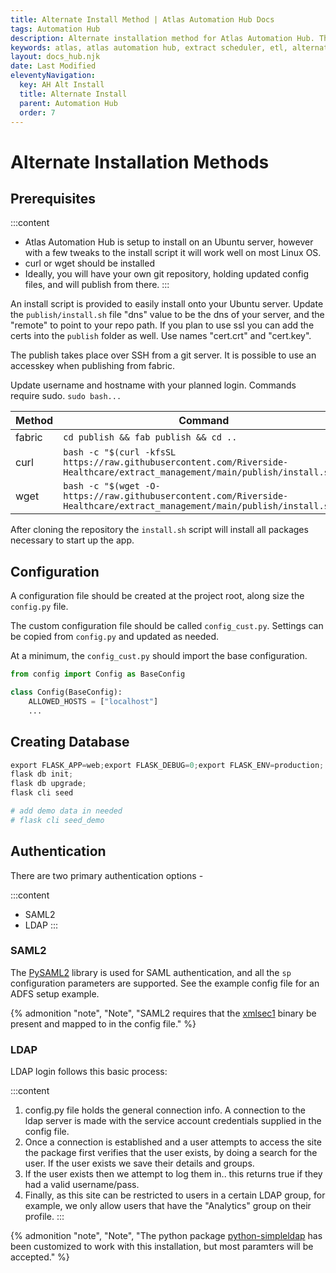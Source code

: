 ```yaml
---
title: Alternate Install Method | Atlas Automation Hub Docs
tags: Automation Hub
description: Alternate installation method for Atlas Automation Hub. The app can also be installed manually using curl and a python script.
keywords: atlas, atlas automation hub, extract scheduler, etl, alternate install
layout: docs_hub.njk
date: Last Modified
eleventyNavigation:
  key: AH Alt Install
  title: Alternate Install
  parent: Automation Hub
  order: 7
---
```


# Alternate Installation Methods

## Prerequisites

:::content

- Atlas Automation Hub is setup to install on an Ubuntu server, however with a few tweaks to the install script it will work well on most Linux OS.
- curl or wget should be installed
- Ideally, you will have your own git repository, holding updated config files, and will publish from there.
  :::

An install script is provided to easily install onto your Ubuntu server. Update the `publish/install.sh` file "dns" value to be the dns of your server, and the "remote" to point to your repo path. If you plan to use ssl you can add the certs into the `publish` folder as well. Use names "cert.crt" and "cert.key".

The publish takes place over SSH from a git server. It is possible to use an accesskey when publishing from fabric.

Update username and hostname with your planned login. Commands require sudo. `sudo bash...`

| Method | Command                                                                                                                      |
| ------ | ---------------------------------------------------------------------------------------------------------------------------- |
| fabric | `cd publish && fab publish && cd ..`                                                                                         |
| curl   | `bash -c "$(curl -kfsSL https://raw.githubusercontent.com/Riverside-Healthcare/extract_management/main/publish/install.sh)"` |
| wget   | `bash -c "$(wget -O- https://raw.githubusercontent.com/Riverside-Healthcare/extract_management/main/publish/install.sh)"`    |

After cloning the repository the `install.sh` script will install all packages necessary to start up the app.

## Configuration

A configuration file should be created at the project root, along size the `config.py` file.

The custom configuration file should be called `config_cust.py`. Settings can be copied from `config.py` and updated as needed.

At a minimum, the `config_cust.py` should import the base configuration.

```py
from config import Config as BaseConfig

class Config(BaseConfig):
    ALLOWED_HOSTS = ["localhost"]
    ...
```

## Creating Database

```python
export FLASK_APP=web;export FLASK_DEBUG=0;export FLASK_ENV=production;
flask db init;
flask db upgrade;
flask cli seed

# add demo data in needed
# flask cli seed_demo
```

## Authentication

There are two primary authentication options -

:::content

- SAML2
- LDAP
  :::

### SAML2

The [PySAML2](https://pysaml2.readthedocs.io) library is used for SAML authentication, and all the `sp` configuration parameters are supported. See the example config file for an ADFS setup example.

{% admonition
   "note",
   "Note",
   "SAML2 requires that the [xmlsec1](https://pysaml2.readthedocs.io/en/latest/install.html#install-pysaml2) binary be present and mapped to in the config file."
%}

### LDAP

LDAP login follows this basic process:

:::content

1. config.py file holds the general connection info. A connection to the ldap server is made with the service account credentials supplied in the config file.
2. Once a connection is established and a user attempts to access the site the package first verifies that the user exists, by doing a search for the user. If the user exists we save their details and groups.
3. If the user exists then we attempt to log them in.. this returns true if they had a valid username/pass.
4. Finally, as this site can be restricted to users in a certain LDAP group, for example, we only allow users that have the "Analytics" group on their profile.
   :::

{% admonition
   "note",
   "Note",
   "The python package [python-simpleldap](https://github.com/gdub/python-simpleldap) has been customized to work with this installation, but most paramters will be accepted."
%}
